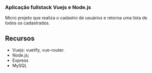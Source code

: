 <h3>
    Aplicação fullstack Vuejs e Node.js
</h3>
<p>
  Micro projeto que realiza o cadastro de usuários e retorna uma lista de todos os cadastrados.
</p>

## Recursos
- Vuejs: vuetify, vue-router.
- Node.js;
- Express
- MySQL
